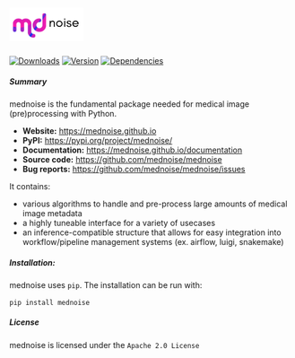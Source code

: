 # <img alt="mednoise" src="/documentation/logo/mednoise.png" height="60">

[![Downloads](https://pepy.tech/badge/mednoise)](https://pepy.tech/project/mednoise)
[![Version](https://img.shields.io/badge/version-0.2.2-orange)](https://pepy.tech/project/mednoise)
[![Dependencies](https://img.shields.io/badge/dependencies-up%20to%20date-brightgreen)](https://pepy.tech/project/mednoise)


##### Summary 

mednoise is the fundamental package needed for medical image (pre)processing with Python.

- **Website:** https://mednoise.github.io
- **PyPI:** https://pypi.org/project/mednoise/
- **Documentation:** https://mednoise.github.io/documentation
- **Source code:** https://github.com/mednoise/mednoise
- **Bug reports:** https://github.com/mednoise/mednoise/issues

It contains:
- various algorithms to handle and pre-process large amounts of medical image metadata
- a highly tuneable interface for a variety of  usecases
- an inference-compatible structure that allows for easy integration into workflow/pipeline management systems (ex. airflow, luigi, snakemake)

##### Installation:

mednoise uses `pip`.  The installation can be run with:

    pip install mednoise
   
##### License

mednoise is licensed under the `Apache 2.0 License`

